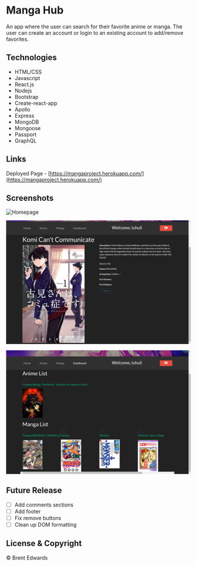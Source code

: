# Manga Hub

An app where the user can search for their favorite anime or manga. The user can create an account or login to an existing account to add/remove favorites.

## Technologies

-  HTML/CSS
-  Javascript
-  React.js
-  Nodejs
-  Bootstrap
-  Create-react-app
-  Apollo
-  Express
-  MongoDB
-  Mongoose
-  Passport
-  GraphQL

## Links

Deployed Page - [https://mangaproject.herokuapp.com/](https://mangaproject.herokuapp.com/)

## Screenshots

![Homepage](/assets/images/home_page.png)

![Singlepage](/assets/images/single_page.png)

![Dashboard](/assets/images/dashboard.png)

## Future Release

-  [ ] Add comments sections
-  [ ] Add footer
-  [ ] Fix remove buttons
-  [ ] Clean up DOM formatting

## License & Copyright

&copy; Brent Edwards
